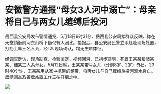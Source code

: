 # 安徽警方通报“母女3人河中溺亡”：母亲将自己与两女儿缠缚后投河

岳西县公安局发布警情通报，5月13日9时31分，岳西县公安局接群众反映，称在天堂镇衙前河东山桥下疑似有人溺水。接报后，县公安局民警立即赶赴现场处置，打捞上岸三名人员，经120现场确认，均无生命体征。

经调查走访、现场勘查、检验鉴定、视频回溯，已初步查明：死者王某某和储某某、储某三人系母女。5月12日晚，王某某带两女儿（分别8岁、2岁）外出。23时40分许，王某某用从家中携带的绳带，将两女儿与自己缠缚后投河溺水身亡。后续调查及善后处置工作正在开展之中。

![](https://inews.gtimg.com/om_bt/OT8TPpqPN2Sepx9bn_2ZcoPNJe4z59q8V9o81UYToTfa8AA/1000)

